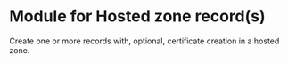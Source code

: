 # Module for Hosted zone record(s)

Create one or more records with, optional, certificate creation in a hosted zone.

<!-- BEGIN_TF_DOCS -->
<!-- END_TF_DOCS -->

